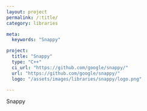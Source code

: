 ```yaml
---
layout: project
permalink: /:title/
category: libraries

meta:
  keywords: "Snappy"

project:
  title: "Snappy"
  type: "C++"
  ci_url: "https://github.com/google/snappy/"
  url: "https://github.com/google/snappy/"
  logo: "/assets/images/libraries/snappy/logo.png"

---
```

<p>Snappy</p>
